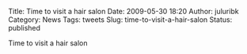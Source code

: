 Title: Time to visit a hair salon
Date: 2009-05-30 18:20
Author: juluribk
Category: News
Tags: tweets
Slug: time-to-visit-a-hair-salon
Status: published

Time to visit a hair salon
